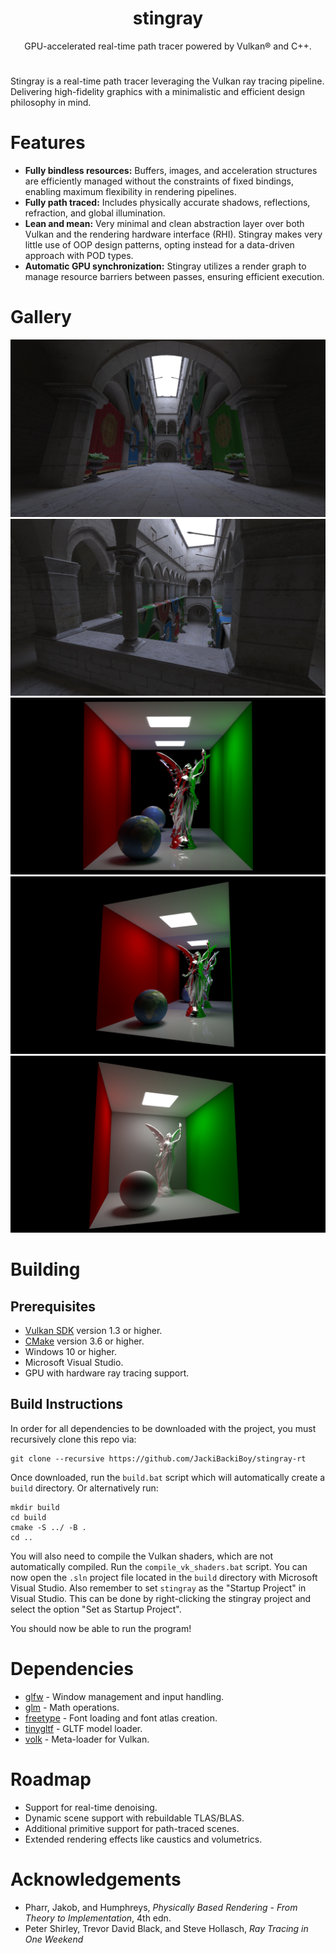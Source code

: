 <h1 align="center">stingray</h1>
<p align="center">GPU-accelerated real-time path tracer powered by Vulkan® and C++.</p>
<h1 align="center"></h1>

Stingray is a real-time path tracer leveraging the Vulkan ray tracing pipeline. Delivering high-fidelity graphics with a minimalistic and efficient design philosophy in mind.

# Features
- **Fully bindless resources:** Buffers, images, and acceleration structures are efficiently managed without the constraints of fixed bindings, enabling maximum flexibility in rendering pipelines.
- **Fully path traced:** Includes physically accurate shadows, reflections, refraction, and global illumination.
- **Lean and mean:** Very minimal and clean abstraction layer over both Vulkan and the rendering hardware interface (RHI).
  Stingray makes very little use of OOP design patterns, opting instead for a data-driven approach with POD types.
- **Automatic GPU synchronization:** Stingray utilizes a render graph to manage resource barriers between passes, ensuring efficient execution.

# Gallery
![Sponza](https://github.com/JackiBackiBoy/stingray-rt/blob/main/gallery/sponza.png)
![Sponza balcony](https://github.com/JackiBackiBoy/stingray-rt/blob/main/gallery/sponza_balcony.png)
![Cornell box with Fresnel](https://github.com/JackiBackiBoy/stingray-rt/blob/main/gallery/cornell_box_fresnel.png)
![Cornell box with Fresnel 2](https://github.com/JackiBackiBoy/stingray-rt/blob/main/gallery/cornell_box_fresnel_2.png)
![Simple Cornell box](https://github.com/JackiBackiBoy/stingray-rt/blob/main/gallery/simple_cornell_box.png)

# Building
## Prerequisites
- [Vulkan SDK](https://vulkan.lunarg.com/sdk/home) version 1.3 or higher.
- [CMake](https://cmake.org/) version 3.6 or higher.
- Windows 10 or higher.
- Microsoft Visual Studio.
- GPU with hardware ray tracing support.

## Build Instructions
In order for all dependencies to be downloaded with the project, you must recursively clone this repo via:
```
git clone --recursive https://github.com/JackiBackiBoy/stingray-rt 
```

Once downloaded, run the `build.bat` script which will automatically create a `build` directory. Or alternatively run:
```
mkdir build
cd build
cmake -S ../ -B .
cd ..
```

You will also need to compile the Vulkan shaders, which are not automatically compiled. Run the `compile_vk_shaders.bat` script.
You can now open the `.sln` project file located in the `build` directory with Microsoft Visual Studio. Also remember to set
`stingray` as the "Startup Project" in Visual Studio. This can be done by right-clicking the
stingray project and select the option "Set as Startup Project".

You should now be able to run the program!

# Dependencies
- [glfw](https://github.com/glfw/glfw) - Window management and input handling.
- [glm](https://github.com/g-truc/glm) - Math operations.
- [freetype](https://github.com/freetype/freetype) - Font loading and font atlas creation.
- [tinygltf](https://github.com/syoyo/tinygltf) - GLTF model loader.
- [volk](https://github.com/zeux/volk) - Meta-loader for Vulkan.

# Roadmap
- Support for real-time denoising.
- Dynamic scene support with rebuildable TLAS/BLAS.
- Additional primitive support for path-traced scenes.
- Extended rendering effects like caustics and volumetrics.

# Acknowledgements
- Pharr, Jakob, and Humphreys, *Physically Based Rendering - From Theory to Implementation*, 4th edn.
- Peter Shirley, Trevor David Black, and Steve Hollasch, *Ray Tracing in One Weekend*
